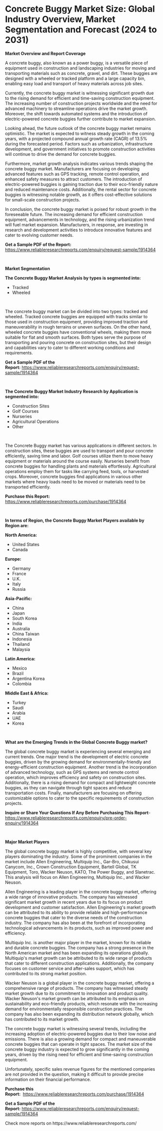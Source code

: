<p><h1>Concrete Buggy Market Size: Global Industry Overview, Market Segmentation and Forecast (2024 to 2031)</h1></p><p><strong>Market Overview and Report Coverage</strong></p>
<p><p>A concrete buggy, also known as a power buggy, is a versatile piece of equipment used in construction and landscaping industries for moving and transporting materials such as concrete, gravel, and dirt. These buggies are designed with a wheeled or tracked platform and a large capacity bin, enabling easy load and transport of heavy materials across job sites.</p><p>Currently, the concrete buggy market is witnessing significant growth due to the rising demand for efficient and time-saving construction equipment. The increasing number of construction projects worldwide and the need for advanced machinery to streamline operations drive the market growth. Moreover, the shift towards automated systems and the introduction of electric-powered concrete buggies further contribute to market expansion.</p><p>Looking ahead, the future outlook of the concrete buggy market remains optimistic. The market is expected to witness steady growth in the coming years, with a projected compound annual growth rate (CAGR) of 13.5% during the forecasted period. Factors such as urbanization, infrastructure development, and government initiatives to promote construction activities will continue to drive the demand for concrete buggies.</p><p>Furthermore, market growth analysis indicates various trends shaping the concrete buggy market. Manufacturers are focusing on developing advanced features such as GPS tracking, remote control operation, and enhanced safety measures to attract customers. The introduction of electric-powered buggies is gaining traction due to their eco-friendly nature and reduced maintenance costs. Additionally, the rental sector for concrete buggies is witnessing notable growth, as it offers cost-effective solutions for small-scale construction projects.</p><p>In conclusion, the concrete buggy market is poised for robust growth in the foreseeable future. The increasing demand for efficient construction equipment, advancements in technology, and the rising urbanization trend will fuel market expansion. Manufacturers, in response, are investing in research and development activities to introduce innovative features and cater to evolving customer needs.</p></p>
<p><strong>Get a Sample PDF of the Report:</strong> <a href="https://www.reliableresearchreports.com/enquiry/request-sample/1914364">https://www.reliableresearchreports.com/enquiry/request-sample/1914364</a></p>
<p>&nbsp;</p>
<p><strong>Market Segmentation</strong></p>
<p><strong>The Concrete Buggy Market Analysis by types is segmented into:</strong></p>
<p><ul><li>Tracked</li><li>Wheeled</li></ul></p>
<p>&nbsp;</p>
<p><p>The concrete buggy market can be divided into two types: tracked and wheeled. Tracked concrete buggies are equipped with tracks similar to those used in construction equipment, providing improved traction and maneuverability in rough terrains or uneven surfaces. On the other hand, wheeled concrete buggies have conventional wheels, making them more suitable for flat and smooth surfaces. Both types serve the purpose of transporting and pouring concrete on construction sites, but their design and capabilities vary to cater to different working conditions and requirements.</p></p>
<p><strong>Get a Sample PDF of the Report:</strong>&nbsp;<a href="https://www.reliableresearchreports.com/enquiry/request-sample/1914364">https://www.reliableresearchreports.com/enquiry/request-sample/1914364</a></p>
<p>&nbsp;</p>
<p><strong>The Concrete Buggy Market Industry Research by Application is segmented into:</strong></p>
<p><ul><li>Construction Sites</li><li>Golf Courses</li><li>Nurseries</li><li>Agricultural Operations</li><li>Other</li></ul></p>
<p>&nbsp;</p>
<p><p>The Concrete Buggy market has various applications in different sectors. In construction sites, these buggies are used to transport and pour concrete efficiently, saving time and labor. Golf courses utilize them to move heavy equipment or materials around the course easily. Nurseries benefit from concrete buggies for handling plants and materials effortlessly. Agricultural operations employ them for tasks like carrying feed, tools, or harvested crops. Moreover, concrete buggies find applications in various other markets where heavy loads need to be moved or materials need to be transported efficiently.</p></p>
<p><strong>Purchase this Report:</strong>&nbsp; <a href="https://www.reliableresearchreports.com/purchase/1914364">https://www.reliableresearchreports.com/purchase/1914364</a></p>
<p>&nbsp;</p>
<p><strong>In terms of Region, the Concrete Buggy Market Players available by Region are:</strong></p>
<p>
    <p> <strong> North America: </strong>
        <ul>
            <li>United States</li>
            <li>Canada</li>
        </ul>
        </p> 
    <p> <strong> Europe: </strong>
        <ul>
            <li>Germany</li>
            <li>France</li>
            <li>U.K.</li>
            <li>Italy</li>
            <li>Russia</li>
        </ul>
        </p> 
    <p> <strong> Asia-Pacific: </strong>
        <ul>
            <li>China</li>
            <li>Japan</li>
            <li>South Korea</li>
            <li>India</li>
            <li>Australia</li>
            <li>China Taiwan</li>
            <li>Indonesia</li>
            <li>Thailand</li>
            <li>Malaysia</li>
        </ul>
        </p> 
    <p> <strong> Latin America: </strong>
        <ul>
            <li>Mexico</li>
            <li>Brazil</li>
            <li>Argentina Korea</li>
            <li>Colombia</li>
        </ul>
        </p> 
    <p> <strong> Middle East & Africa: </strong>
        <ul>
            <li>Turkey</li>
            <li>Saudi</li>
            <li>Arabia</li>
            <li>UAE</li>
            <li>Korea</li>
        </ul>
    </p>
    </p>
<p>&nbsp;</p>
<p><strong>What are the Emerging Trends in the Global Concrete Buggy market?</strong></p>
<p><p>The global concrete buggy market is experiencing several emerging and current trends. One major trend is the development of electric concrete buggies, driven by the growing demand for environmentally-friendly and energy-efficient construction equipment. Another trend is the incorporation of advanced technology, such as GPS systems and remote control operation, which improves efficiency and safety on construction sites. Additionally, there is a rising demand for compact and lightweight concrete buggies, as they can navigate through tight spaces and reduce transportation costs. Finally, manufacturers are focusing on offering customizable options to cater to the specific requirements of construction projects.</p></p>
<p><strong>Inquire or Share Your Questions If Any Before Purchasing This Report</strong>- <a href="https://www.reliableresearchreports.com/enquiry/pre-order-enquiry/1914364">https://www.reliableresearchreports.com/enquiry/pre-order-enquiry/1914364</a></p>
<p>&nbsp;</p>
<p><strong>Major Market Players</strong></p>
<p><p>The global concrete buggy market is highly competitive, with several key players dominating the industry. Some of the prominent companies in the market include Allen Engineering, Multiquip Inc., Gar-Bro, Chikusui Canycom, Inc., Crown Construction Equipment, Bartell Global, TK Equipment, Toro, Wacker Neuson, KATO, The Power Buggy, and Slanetrac. This analysis will focus on Allen Engineering, Multiquip Inc., and Wacker Neuson.</p><p>Allen Engineering is a leading player in the concrete buggy market, offering a wide range of innovative products. The company has witnessed significant market growth in recent years due to its focus on product development and customer satisfaction. Allen Engineering's market growth can be attributed to its ability to provide reliable and high-performance concrete buggies that cater to the diverse needs of the construction industry. The company has also been at the forefront of incorporating technological advancements in its products, such as improved power and efficiency.</p><p>Multiquip Inc. is another major player in the market, known for its reliable and durable concrete buggies. The company has a strong presence in the North American market and has been expanding its operations globally. Multiquip's market growth can be attributed to its wide range of products that cater to different construction applications. Additionally, the company focuses on customer service and after-sales support, which has contributed to its strong market position.</p><p>Wacker Neuson is a global player in the concrete buggy market, offering a comprehensive range of products. The company has witnessed steady market growth due to its commitment to innovation and product quality. Wacker Neuson's market growth can be attributed to its emphasis on sustainability and eco-friendly products, which resonate with the increasing demand for environmentally responsible construction practices. The company has also been expanding its distribution network globally, which has contributed to its market growth.</p><p>The concrete buggy market is witnessing several trends, including the increasing adoption of electric-powered buggies due to their low noise and emissions. There is also a growing demand for compact and maneuverable concrete buggies that can operate in tight spaces. The market size of the concrete buggy industry is expected to grow significantly in the coming years, driven by the rising need for efficient and time-saving construction equipment.</p><p>Unfortunately, specific sales revenue figures for the mentioned companies are not provided in the question, making it difficult to provide precise information on their financial performance.</p></p>
<p><strong>Purchase this Report:</strong>&nbsp;&nbsp;<a href="https://www.reliableresearchreports.com/purchase/1914364">https://www.reliableresearchreports.com/purchase/1914364</a></p>
<p></p>
<p><strong>Get a Sample PDF of the Report:</strong>&nbsp;<a href="https://www.reliableresearchreports.com/enquiry/request-sample/1914364">https://www.reliableresearchreports.com/enquiry/request-sample/1914364</a></p>
<p>Check more reports on https://www.reliableresearchreports.com/</p>